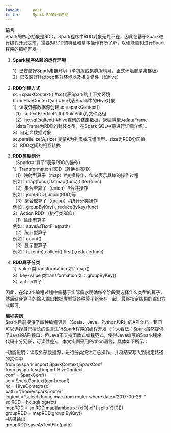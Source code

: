```yaml
---
layout:     post
title:      Spark RDD操作总结
---
```

<div id="article_content" class="article_content clearfix csdn-tracking-statistics" data-pid="blog" data-mod="popu_307" data-dsm="post">
								            <div id="content_views" class="markdown_views prism-atom-one-dark">
							<!-- flowchart 箭头图标 勿删 -->
							<svg xmlns="http://www.w3.org/2000/svg" style="display: none;"><path stroke-linecap="round" d="M5,0 0,2.5 5,5z" id="raphael-marker-block" style="-webkit-tap-highlight-color: rgba(0, 0, 0, 0);"></path></svg>
							<p><strong>前言</strong> <br>
Spark的核心抽象是RDD，Spark程序中RDD对象无处不在，因此在基于Spark进行编程开发之前，需要对RDD的特征和基本操作有所了解，以便能顺利进行Spark程序的编程开发。</p>

<ol>
<li><p><strong>Spark程序依赖的运行环境</strong></p>

<p>1）已安装好Spark集群环境（单机版或集群版均可，正式环境都是集群版） <br>
2）已安装好Hadoop集群环境以及相关组件（如hive）</p></li>
<li><p><strong>RDD创建方式</strong> <br>
sc =sparkContext()  #sc代表Spark的上下文环境 <br>
hc = HiveContext(sc)  #hc代表Spark中的Hive对象 <br>
1）读取外部数据源创建sc =sparkContext() <br>
 （1）sc.textFile(filePath)  #filePath为文件路径 <br>
 （2）hc.sql(sqltext)  #hive查询的结果数据，返回类型为dataFrame    （dataFrame为RDD的封装类型，在Spark SQL中将进行详细介绍）。 <br>
2）自定义数据对象 <br>
 sc.parallelize(A,size)  变量A为列表或元组类型，size为RDD分区值,  <br>
3）RDD之间的相互转换</p></li>
<li><p><strong>RDD类型划分</strong> <br>
（Spark中“算子”表示RDD的操作） <br>
1）Transformation RDD（转换类RDD）  <br>
（1）映射型算子（map）#变换操作，func表示具体的操作过程 <br>
    例如：map(func),flatmap(func),filter(func) <br>
（2）集合型算子（union）#合并操作 <br>
    例如：join(RDD),union(RDD)等 <br>
（3）聚合型算子（group）#统计分类操作 <br>
    例如：groupByKey(), reduceByKey(func) <br>
2）Action RDD （执行类RDD） <br>
（1）输出型算子 <br>
    例如：saveAsTextFile(path) <br>
（2）统计型算子 <br>
     例如：count() <br>
（3）显示型算子 <br>
     例如：taken(n),collect(),first(),reduce(func)</p></li>
<li><p><strong>RDD算子分类</strong> <br>
1）value 类transformation 如：map() <br>
2）key-value 类transformation  如：groupByKey() <br>
3）action算子</p></li>
</ol>

<p>因此，在Spark编程过程中需基于实际需求明确每个阶段要选择什么类型的算子，然后结合算子的输入输出数据类型将各种算子组合在一起，最终指定结果的输出方式即可。</p>

<p><strong>编程实例</strong> <br>
Spark目前提供了四种编程语言（Scala、Java、Python和R）的API文档，我们可以选择自己擅长的语言进行Spark程序的编程开发（个人看法：Spark虽然提供了Java的API接口，但Java不支持函数式编程范式，使得Java编写的Spark程序代码十分冗长，可读性差）。 本文实例采用Python语言，具体如下所示：</p>

<p>–功能说明：读取外部数据源，进行分类统计汇总操作，并将结果写入到指定路径的文件中 <br>
from pyspark import SparkContext,SparkConf <br>
from pyspark.sql import HiveContext <br>
conf = SparkConf() <br>
sc = SparkContext(conf=conf) <br>
hc = HiveContext(sc) <br>
path =”/home/spark/router” <br>
logtext =”select dnum, mac from router  where date=’2017-09-28’ ” <br>
sqlRDD = hc.sql(logtext) <br>
mapRDD = sqlRDD.map(lambda x: (x[0],x[1].split(‘:’)[0])) <br>
groupRDD = mapRDD.group ByKey() <br>
–结果输出 <br>
groupRDD.saveAsTextFile(path)</p>            </div>
						<link href="https://csdnimg.cn/release/phoenix/mdeditor/markdown_views-9e5741c4b9.css" rel="stylesheet">
                </div>